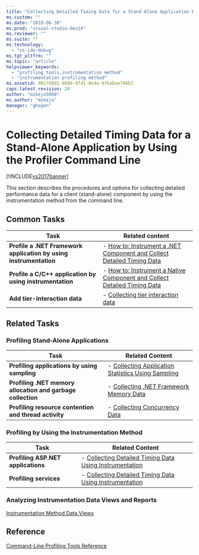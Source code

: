 ```yaml
---
title: "Collecting Detailed Timing Data for a Stand-Alone Application by Using the Profiler Command Line | Microsoft Docs"
ms.custom: ""
ms.date: "2018-06-30"
ms.prod: "visual-studio-dev14"
ms.reviewer: ""
ms.suite: ""
ms.technology: 
  - "vs-ide-debug"
ms.tgt_pltfrm: ""
ms.topic: "article"
helpviewer_keywords: 
  - "profiling tools,instrumentation method"
  - "instrumentation profiling method"
ms.assetid: 4017d9d1-d609-4f41-8e4e-976abae746b3
caps.latest.revision: 20
author: "mikejo5000"
ms.author: "mikejo"
manager: "ghogen"
---
```

# Collecting Detailed Timing Data for a Stand-Alone Application by Using the Profiler Command Line
[!INCLUDE[vs2017banner](../includes/vs2017banner.md)]

This section describes the procedures and options for collecting detailed performance data for a client (stand-alone) component by using the instrumentation method from the command line.  
  
## Common Tasks  
  
|Task|Related content|  
|----------|---------------------|  
|**Profile a .NET Framework application by using instrumentation**|-   [How to: Instrument a .NET Component and Collect Detailed Timing Data](../profiling/how-to-instrument-a-stand-alone-dotnet-framework-component-and-collect-timing-data-with-the-profiler-from-the-command-line.md)|  
|**Profile a C/C++ application by using instrumentation**|-   [How to: Instrument a Native Component and Collect Detailed Timing Data](../profiling/how-to-instrument-a-native-stand-alone-component-and-collect-timing-data-with-the-profiler-from-the-command-line.md)|  
|**Add tier-interaction data**|-   [Collecting tier interaction data](../profiling/adding-tier-interaction-data-from-the-command-line.md)|  
  
## Related Tasks  
  
### Profiling Stand-Alone Applications  
  
|Task|Related Content|  
|----------|---------------------|  
|**Profiling applications by using sampling**|-   [Collecting Application Statistics Using Sampling](../profiling/collecting-application-statistics-for-stand-alone-applications-by-using-the-profiler-command-line.md)|  
|**Profiling .NET memory allocation and garbage collection**|-   [Collecting .NET Framework Memory Data](../profiling/collecting-dotnet-framework-memory-data-for-stand-alone-applications-by-using-the-profiler-command-line.md)|  
|**Profiling resource contention and thread activity**|-   [Collecting Concurrency Data](../profiling/collecting-concurrency-data-for-stand-alone-applications-by-using-the-profiler-command-line.md)|  
  
### Profiling by Using the Instrumentation Method  
  
|Task|Related Content|  
|----------|---------------------|  
|**Profiling ASP.NET applications**|-   [Collecting Detailed Timing Data Using Instrumentation](../profiling/collecting-detailed-timing-data-for-an-aspnet-web-application-using-the-profiler-instrumentation-method-from-the-command-line.md)|  
|**Profiling services**|-   [Collecting Detailed Timing Data Using Instrumentation](../profiling/collecting-detailed-timing-data-for-services-by-using-the-instrumentation-method-from-the-profiler-command-line.md)|  
  
### Analyzing Instrumentation Data Views and Reports  
 [Instrumentation Method Data Views](../profiling/instrumentation-method-data-views.md)  
  
## Reference  
 [Command-Line Profiling Tools Reference](../profiling/command-line-profiling-tools-reference.md)



